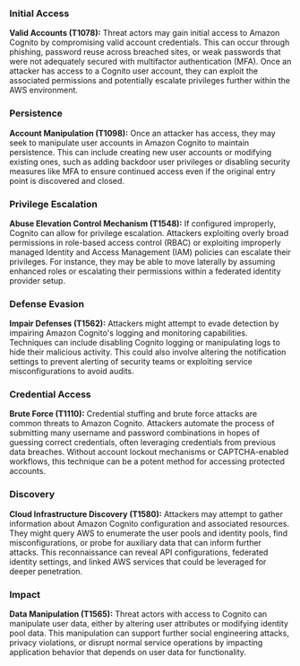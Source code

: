 ### Initial Access

**Valid Accounts (T1078):** Threat actors may gain initial access to Amazon Cognito by compromising valid account credentials. This can occur through phishing, password reuse across breached sites, or weak passwords that were not adequately secured with multifactor authentication (MFA). Once an attacker has access to a Cognito user account, they can exploit the associated permissions and potentially escalate privileges further within the AWS environment.

### Persistence

**Account Manipulation (T1098):** Once an attacker has access, they may seek to manipulate user accounts in Amazon Cognito to maintain persistence. This can include creating new user accounts or modifying existing ones, such as adding backdoor user privileges or disabling security measures like MFA to ensure continued access even if the original entry point is discovered and closed.

### Privilege Escalation

**Abuse Elevation Control Mechanism (T1548):** If configured improperly, Cognito can allow for privilege escalation. Attackers exploiting overly broad permissions in role-based access control (RBAC) or exploiting improperly managed Identity and Access Management (IAM) policies can escalate their privileges. For instance, they may be able to move laterally by assuming enhanced roles or escalating their permissions within a federated identity provider setup.

### Defense Evasion

**Impair Defenses (T1562):** Attackers might attempt to evade detection by impairing Amazon Cognito's logging and monitoring capabilities. Techniques can include disabling Cognito logging or manipulating logs to hide their malicious activity. This could also involve altering the notification settings to prevent alerting of security teams or exploiting service misconfigurations to avoid audits.

### Credential Access

**Brute Force (T1110):** Credential stuffing and brute force attacks are common threats to Amazon Cognito. Attackers automate the process of submitting many username and password combinations in hopes of guessing correct credentials, often leveraging credentials from previous data breaches. Without account lockout mechanisms or CAPTCHA-enabled workflows, this technique can be a potent method for accessing protected accounts.

### Discovery

**Cloud Infrastructure Discovery (T1580):** Attackers may attempt to gather information about Amazon Cognito configuration and associated resources. They might query AWS to enumerate the user pools and identity pools, find misconfigurations, or probe for auxiliary data that can inform further attacks. This reconnaissance can reveal API configurations, federated identity settings, and linked AWS services that could be leveraged for deeper penetration.

### Impact

**Data Manipulation (T1565):** Threat actors with access to Cognito can manipulate user data, either by altering user attributes or modifying identity pool data. This manipulation can support further social engineering attacks, privacy violations, or disrupt normal service operations by impacting application behavior that depends on user data for functionality.
